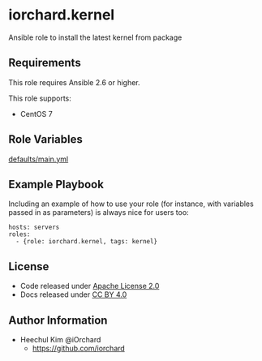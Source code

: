 iorchard.kernel
================

Ansible role to install the latest kernel from package

Requirements
------------

This role requires Ansible 2.6 or higher.

This role supports:

  - CentOS 7

Role Variables
--------------

[defaults/main.yml](defaults/main.yml)

Example Playbook
----------------

Including an example of how to use your role (for instance, with variables
passed in as parameters) is always nice for users too:

    hosts: servers
    roles:
      - {role: iorchard.kernel, tags: kernel}

License
-------

  - Code released under [Apache License 2.0](LICENSE)
  - Docs released under [CC BY 4.0](http://creativecommons.org/licenses/by/4.0/)

Author Information
------------------

  - Heechul Kim @iOrchard
      - <https://github.com/iorchard>

